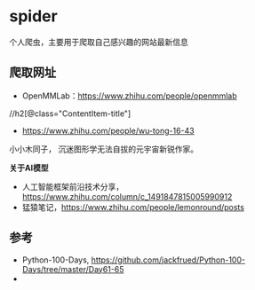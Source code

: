 # spider
个人爬虫，主要用于爬取自己感兴趣的网站最新信息


## 爬取网址

- OpenMMLab：https://www.zhihu.com/people/openmmlab

//h2[@class="ContentItem-title"]

- https://www.zhihu.com/people/wu-tong-16-43

小小木同子​，
沉迷图形学无法自拔的元宇宙新锐作家。


**关于AI模型**
- 人工智能框架前沿技术分享， https://www.zhihu.com/column/c_1491847815005990912
- 猛猿笔记，https://www.zhihu.com/people/lemonround/posts



## 参考
- Python-100-Days, https://github.com/jackfrued/Python-100-Days/tree/master/Day61-65
- 
